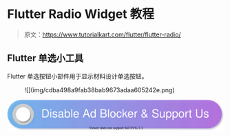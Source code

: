 # Flutter Radio Widget 教程

> 原文：<https://www.tutorialkart.com/flutter/flutter-radio/>

## Flutter 单选小工具

Flutter 单选按钮小部件用于显示材料设计单选按钮。

<figure class="wp-block-image size-large is-resized">![](img/cdba498a9fab38bab9673adaa605242e.png)</figure>

[![](img/925da31b32d6bc3827932f6c8afb11bb.png)](https://www.tutorialkart.com/)